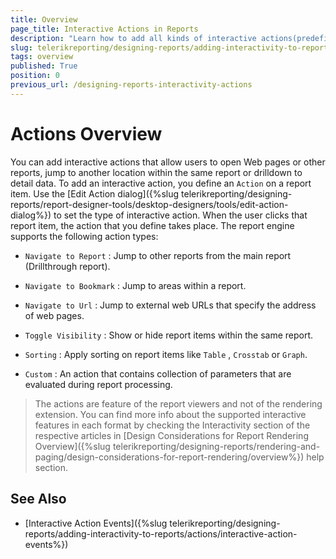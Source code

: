 ```yaml
---
title: Overview 
page_title: Interactive Actions in Reports
description: "Learn how to add all kinds of interactive actions(predefined or custom) to your reports via the Edit Action dialog."
slug: telerikreporting/designing-reports/adding-interactivity-to-reports/actions/overview
tags: overview
published: True
position: 0
previous_url: /designing-reports-interactivity-actions
---
```


# Actions Overview

You can add interactive actions that allow users to open Web pages or other reports, jump to another location within the same report or drilldown to detail data. To add an interactive action, you define an `Action` on a report item. Use the [Edit Action dialog]({%slug telerikreporting/designing-reports/report-designer-tools/desktop-designers/tools/edit-action-dialog%}) to set the type of interactive action. When the user clicks that report item, the action that you define takes place. The report engine supports the following action types: 

* `Navigate to Report` : Jump to other reports from the main report (Drillthrough report). 

* `Navigate to Bookmark` : Jump to areas within a report. 

* `Navigate to Url` : Jump to external web URLs that specify the address of web pages. 

* `Toggle Visibility` : Show or hide report items within the same report. 

* `Sorting` : Apply sorting on report items like `Table` , `Crosstab` or `Graph`. 

* `Custom` : An action that contains collection of parameters that are evaluated during report processing. 

> The actions are feature of the report viewers and not of the rendering extension. You can find more info about the supported interactive features in each format by checking the Interactivity section of the respective articles in [Design Considerations for Report Rendering Overview]({%slug telerikreporting/designing-reports/rendering-and-paging/design-considerations-for-report-rendering/overview%}) help section. 

## See Also

 * [Interactive Action Events]({%slug telerikreporting/designing-reports/adding-interactivity-to-reports/actions/interactive-action-events%})
